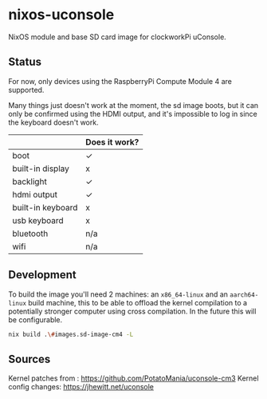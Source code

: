 # nixos-uconsole

NixOS module and base SD card image for clockworkPi uConsole.

## Status

For now, only devices using the RaspberryPi Compute Module 4 are supported.

Many things just doesn't work at the moment, the sd image boots, but it can only be confirmed using
the HDMI output, and it's impossible to log in since the keyboard doesn't work.

|                   | Does it work? |
|------------------ | ------------- |
| boot              | ✓             |
| built-in display  | x             |
| backlight         | ✓             |
| hdmi output       | ✓             |
| built-in keyboard | x             |
| usb keyboard      | x             |
| bluetooth         | n/a           |
| wifi              | n/a           |

## Development

To build the image you'll need 2 machines: an `x86_64-linux` and an `aarch64-linux` build machine,
this to be able to offload the kernel compilation to a potentially stronger computer using cross
compilation. In the future this will be configurable.

```bash
nix build .\#images.sd-image-cm4 -L
```

## Sources

Kernel patches from  : https://github.com/PotatoMania/uconsole-cm3
Kernel config changes: https://jhewitt.net/uconsole

